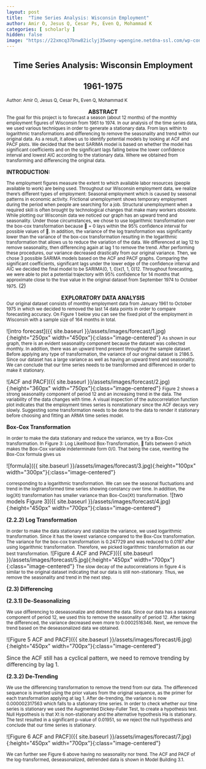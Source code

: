 ```yaml
---
layout: post
title:  "Time Series Analysis: Wisconsin Employment"
author: Amir O, Jesus Q, Cesar Ps, Even Q, Mohammad K
categories: [ scholarly ]
hidden: false
image: "https://22xmcq37bnw82iclyj35wony-wpengine.netdna-ssl.com/wp-content/uploads/2017/05/sales-forecasting-metrics-1024x768.jpg"
---
```


## <center>Time Series Analysis: Wisconsin Employment</center>
## <center>1961-1975 </center>
<small>Author: Amir O, Jesus Q, Cesar Ps, Even Q, Mohammad K</small>

<b><center>ABSTRACT</center></b>
<small>The goal for this project is to forecast a season (about 12 months) of the monthly employment
figures of Wisconsin from 1961 to 1974. In our analysis of the time series data, we used various techniques
in order to generate a stationary data. From lays within to logarithmic transformations and differencing
to remove the seasonality and trend within our original data. As a result, it allows us to identify potential
models by looking at ACF and PACF plots. We decided that the best SARIMA model is based on whether
the model has significant coefficients and on the significant lags falling below the lower confidence interval
and lowest AIC according to the stationary data. Where we obtained from transforming and differencing
the original data.</small>

<b>INTRODUCTION:</b>

<small>The employment figures measure the extent to which available labor resources (people available to work) are
being used. Throughout our Wisconsin employment data, we realize there’s different types of employment:
Seasonal employment which is caused by seasonal patterns in economic activity. Frictional unemployment
shows temporary employment during the period when people are searching for a job. Structural unemployment
when a required skill is often brought by technological changes that make many workers obsolete.
While plotting our Wisconsin data we noticed our graph has an upward trend and seasonality. Under those
circumstances, we chose to use logarithmic transformation over the box-cox transformation because  = 0
lays within the 95% confidence interval for possible values of . In addition, the variance of the log transformation
was significantly lower than the variance of the box-cox transformation resulting in the logarithmic
transformation that allows us to reduce the variation of the data. We differenced at lag 12 to remove seasonality,
then differencing again at lag 1 to remove the trend. After performing these procedures, our variance
decreased drastically from our original variance. Then, we chose 3 possible SARIMA models based on the
ACF and PACF graphs. Comparing the significant coefficients, significant lags under the lower edge of the
confidence interval and AIC we decided the final model to be SARIMA(0, 1, 0)x(1, 1, 0)12. Throughout
forecasting, we were able to plot a potential trajectory with 95% confidence for 14 months that approximate
close to the true value in the original dataset from September 1974 to October 1975.</small>
(2)<center><b>EXPLORATORY DATA ANALYSIS</b></center>
<small>Our original dataset consists of monthly employment data from January 1961 to October 1975 in which we
decided to removed the last 14 data points in order to compare forecasting accuracy. On Figure 1 below you can see the fixed plot of the employment in Wisconsin with a sample size of 164 months in total.</small>

![intro forecast]({{ site.baseurl }}/assets/images/forecast/1.jpg){:height="250px" width="450px"}{:class="image-centered"}
<small>As shown in our graph, there is an evident seasonality component because the dataset was collected
monthly. In addition, there was an upward trend present throughout the sample dataset. Before applying
any type of transformation, the variance of our original dataset is 2186.5. Since our dataset has a large
variance as well as having an upward trend and seasonality. We can conclude that our time series needs to
be transformed and differenced in order to make it stationary.</small>

![ACF and PACF]({{ site.baseurl }}/assets/images/forecast/2.jpg){:height="360px" width="750px"}{:class="image-centered"}
<small>Figure 2 shows a strong seasonality component of period 12 and an increasing trend in the data. The
variability of the data changes with time. A visual inspection of the autocorrelation function plot indicates
that the employment times series is nonstationary since the ACF decays very slowly. Suggesting some
transformation needs to be done to the data to render it stationary before choosing and fitting an ARMA
time series model.</small>

<b>Box-Cox Transformation</b>

<small>In order to make the data stationary and reduce the variance, we try a Box-Cox transformation. In Figure
3: Log Likelihood Box-Transformation,  falls between 0 which makes the Box-Cox variable indeterminate
form 0/0. That being the case, rewriting the Box-Cox formula gives us </small>

![formula]({{ site.baseurl }}/assets/images/forecast/3.jpg){:height="100px" width="300px"}{:class="image-centered"}

<small>corresponding to a logarithmic transformation. We can see the seasonal fluctuations and trend in the logtransformed
time series showing constancy over time. In addition, the log(Xt) transformation has smaller
variance than Box-Cox(Xt) transformation.</small>
![two models Figure 3]({{ site.baseurl }}/assets/images/forecast/4.jpg){:height="450px" width="700px"}{:class="image-centered"}


<b>(2.2.2) Log Transformation</b>

<small>In order to make the data stationary and stabilize the variance, we used logarithmic transformation. Since
it has the lowest variance compared to the Box-Cox transformation. The variance for the box-cox transformation
is 0.247729 and was reduced to 0.0197 after using logarithmic transformation. Therefore, we picked
logarithmic transformation as our best transformation.</small>
![Figure 4 ACF and PACF]({{ site.baseurl }}/assets/images/forecast/5.jpg){:height="450px" width="700px"}{:class="image-centered"}
<small>The slow decay of the autocorrelations in figure 4 is similar to the original dataset indicating that our
data is still non-stationary. Thus, we remove the seasonality and trend in the next step.</small>

<b>(2.3) Differencing </b>

<b>(2.3.1) De-Seasonalizing</b>

<small> We use differencing to deseasonalize and detrend the data. Since our data has a seasonal component of period
12, we used this to remove the seasonality of period 12. After taking the differenced, the variance decreased
even more to 0.0002516346. Next, we remove the trend based on the deseasonalized data we obtained. </small> 

![Figure 5 ACF and PACF]({{ site.baseurl }}/assets/images/forecast/6.jpg){:height="450px" width="700px"}{:class="image-centered"}

Since the ACF still has a cyclical pattern, we need to remove trending by differencing by lag 1.


<b>(2.3.2) De-Trending</b>

<small> We use the differencing transformation to remove the trend from our data. The differenced sequence is
inverted using the prior values from the original sequence, as the primer for each transformation applying
at lag 1. After de-trending, the variance is now 0.000002317563 which falls to a stationary time series. In
order to check whether our time series is stationary we used the Augmented Dickey-Fuller Test, to create a
hypothesis test. Null Hypothesis is that Xt is non-stationary and the alternative hypothesis Ha is stationary.
The test resulted in a significant p-value of 0.01951, so we reject the null hypothesis and conclude that our
time series is stationary.</small>

![Figure 6 ACF and PACF]({{ site.baseurl }}/assets/images/forecast/7.jpg){:height="450px" width="700px"}{:class="image-centered"}

<small> We can further see Figure 6 above having no seasonality nor trend. The ACF and PACF of the
log-transformed, deseasonalized, detrended data is shown in Model Building 3.1.</small>








